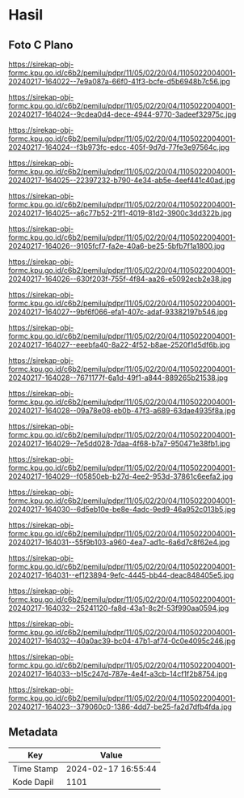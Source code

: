 # Hasil

## Foto C Plano

https://sirekap-obj-formc.kpu.go.id/c6b2/pemilu/pdpr/11/05/02/20/04/1105022004001-20240217-164022--7e9a087a-66f0-41f3-bcfe-d5b6948b7c56.jpg

https://sirekap-obj-formc.kpu.go.id/c6b2/pemilu/pdpr/11/05/02/20/04/1105022004001-20240217-164024--9cdea0d4-dece-4944-9770-3adeef32975c.jpg

https://sirekap-obj-formc.kpu.go.id/c6b2/pemilu/pdpr/11/05/02/20/04/1105022004001-20240217-164024--f3b973fc-edcc-405f-9d7d-77fe3e97564c.jpg

https://sirekap-obj-formc.kpu.go.id/c6b2/pemilu/pdpr/11/05/02/20/04/1105022004001-20240217-164025--22397232-b790-4e34-ab5e-4eef441c40ad.jpg

https://sirekap-obj-formc.kpu.go.id/c6b2/pemilu/pdpr/11/05/02/20/04/1105022004001-20240217-164025--a6c77b52-21f1-4019-81d2-3900c3dd322b.jpg

https://sirekap-obj-formc.kpu.go.id/c6b2/pemilu/pdpr/11/05/02/20/04/1105022004001-20240217-164026--9105fcf7-fa2e-40a6-be25-5bfb7f1a1800.jpg

https://sirekap-obj-formc.kpu.go.id/c6b2/pemilu/pdpr/11/05/02/20/04/1105022004001-20240217-164026--630f203f-755f-4f84-aa26-e5092ecb2e38.jpg

https://sirekap-obj-formc.kpu.go.id/c6b2/pemilu/pdpr/11/05/02/20/04/1105022004001-20240217-164027--9bf6f066-efa1-407c-adaf-93382197b546.jpg

https://sirekap-obj-formc.kpu.go.id/c6b2/pemilu/pdpr/11/05/02/20/04/1105022004001-20240217-164027--eeebfa40-8a22-4f52-b8ae-2520f1d5df6b.jpg

https://sirekap-obj-formc.kpu.go.id/c6b2/pemilu/pdpr/11/05/02/20/04/1105022004001-20240217-164028--7671177f-6a1d-49f1-a844-889265b21538.jpg

https://sirekap-obj-formc.kpu.go.id/c6b2/pemilu/pdpr/11/05/02/20/04/1105022004001-20240217-164028--09a78e08-eb0b-47f3-a689-63dae4935f8a.jpg

https://sirekap-obj-formc.kpu.go.id/c6b2/pemilu/pdpr/11/05/02/20/04/1105022004001-20240217-164029--7e5dd028-7daa-4f68-b7a7-950471e38fb1.jpg

https://sirekap-obj-formc.kpu.go.id/c6b2/pemilu/pdpr/11/05/02/20/04/1105022004001-20240217-164029--f05850eb-b27d-4ee2-953d-37861c6eefa2.jpg

https://sirekap-obj-formc.kpu.go.id/c6b2/pemilu/pdpr/11/05/02/20/04/1105022004001-20240217-164030--6d5eb10e-be8e-4adc-9ed9-46a952c013b5.jpg

https://sirekap-obj-formc.kpu.go.id/c6b2/pemilu/pdpr/11/05/02/20/04/1105022004001-20240217-164031--55f9b103-a960-4ea7-ad1c-6a6d7c8f62e4.jpg

https://sirekap-obj-formc.kpu.go.id/c6b2/pemilu/pdpr/11/05/02/20/04/1105022004001-20240217-164031--ef123894-9efc-4445-bb44-deac848405e5.jpg

https://sirekap-obj-formc.kpu.go.id/c6b2/pemilu/pdpr/11/05/02/20/04/1105022004001-20240217-164032--25241120-fa8d-43a1-8c2f-53f990aa0594.jpg

https://sirekap-obj-formc.kpu.go.id/c6b2/pemilu/pdpr/11/05/02/20/04/1105022004001-20240217-164032--40a0ac39-bc04-47b1-af74-0c0e4095c246.jpg

https://sirekap-obj-formc.kpu.go.id/c6b2/pemilu/pdpr/11/05/02/20/04/1105022004001-20240217-164033--b15c247d-787e-4e4f-a3cb-14cf1f2b8754.jpg

https://sirekap-obj-formc.kpu.go.id/c6b2/pemilu/pdpr/11/05/02/20/04/1105022004001-20240217-164023--379060c0-1386-4dd7-be25-fa2d7dfb4fda.jpg


## Metadata

| Key        | Value               |
| ---------- | ------------------- |
| Time Stamp | 2024-02-17 16:55:44 |
| Kode Dapil | 1101                |



